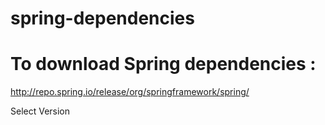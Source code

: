 # spring-dependencies

# To download Spring dependencies :
http://repo.spring.io/release/org/springframework/spring/

Select Version

